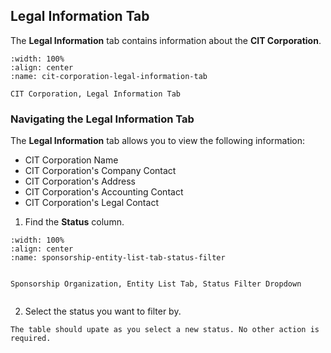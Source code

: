 


## Legal Information Tab


The **Legal Information** tab contains information about the **CIT Corporation**. 

```{lazyfigure} ../../_static/solo_app/CIT_Corporation/legal-information-tab/legal-information-tab.webp
:width: 100%
:align: center
:name: cit-corporation-legal-information-tab

CIT Corporation, Legal Information Tab
```


### Navigating the Legal Information Tab

The **Legal Information** tab  allows you to view the following information:

- CIT Corporation Name
- CIT Corporation's Company Contact
- CIT Corporation's Address
- CIT Corporation's Accounting Contact
- CIT Corporation's Legal Contact


1. Find the **Status** column.

```{lazyfigure} ../../_static/solo_app/Universal/view-sponsorship-organization/entity-list-tab/sponsorship-entity-list-tab-status-filter.webp
:width: 100%
:align: center
:name: sponsorship-entity-list-tab-status-filter


Sponsorship Organization, Entity List Tab, Status Filter Dropdown
    
```



2. Select the status you want to filter by.


```{admonition} Note
The table should upate as you select a new status. No other action is required.
```

